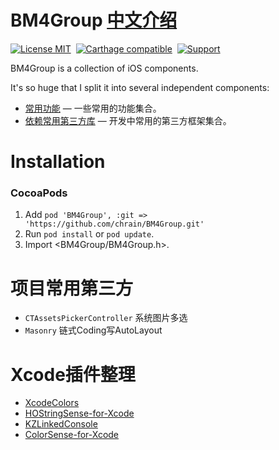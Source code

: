 BM4Group <a href="#中文介绍">中文介绍</a>
==============

[![License MIT](https://img.shields.io/badge/license-MIT-green.svg?style=flat)](https://raw.githubusercontent.com/ibireme/YYKit/master/LICENSE)&nbsp;
[![Carthage compatible](https://img.shields.io/badge/Carthage-compatible-4BC51D.svg?style=flat)](https://github.com/Carthage/Carthage)&nbsp;
[![Support](https://img.shields.io/badge/support-iOS%206%2B%20-blue.svg?style=flat)](https://www.apple.com/nl/ios/)&nbsp;


BM4Group is a collection of iOS components.

It's so huge that I split it into several independent components:

* [常用功能](https://github.com/chrain/BM4Group) — 一些常用的功能集合。
* [依赖常用第三方库](https://github.com/chrain/BM4Group) — 开发中常用的第三方框架集合。


Installation
==============

### CocoaPods

1. Add `pod 'BM4Group', :git => 'https://github.com/chrain/BM4Group.git'`
2. Run `pod install` or `pod update`.
3. Import \<BM4Group/BM4Group.h\>.


项目常用第三方
==============
* `CTAssetsPickerController` 系统图片多选
* `Masonry` 链式Coding写AutoLayout


Xcode插件整理
==============
* [XcodeColors](https://github.com/robbiehanson/XcodeColors.git)
* [HOStringSense-for-Xcode](https://github.com/holtwick/HOStringSense-for-Xcode.git)
* [KZLinkedConsole](https://github.com/krzysztofzablocki/KZLinkedConsole.git)
* [ColorSense-for-Xcode](https://github.com/omz/ColorSense-for-Xcode.git) 